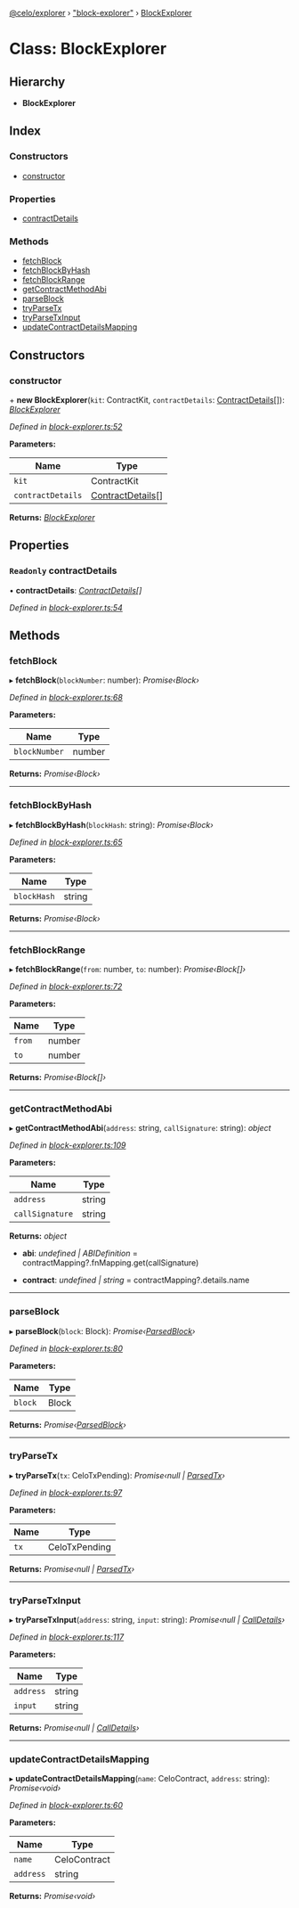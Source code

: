 [@celo/explorer](../README.md) › ["block-explorer"](../modules/_block_explorer_.md) › [BlockExplorer](_block_explorer_.blockexplorer.md)

# Class: BlockExplorer

## Hierarchy

* **BlockExplorer**

## Index

### Constructors

* [constructor](_block_explorer_.blockexplorer.md#constructor)

### Properties

* [contractDetails](_block_explorer_.blockexplorer.md#readonly-contractdetails)

### Methods

* [fetchBlock](_block_explorer_.blockexplorer.md#fetchblock)
* [fetchBlockByHash](_block_explorer_.blockexplorer.md#fetchblockbyhash)
* [fetchBlockRange](_block_explorer_.blockexplorer.md#fetchblockrange)
* [getContractMethodAbi](_block_explorer_.blockexplorer.md#getcontractmethodabi)
* [parseBlock](_block_explorer_.blockexplorer.md#parseblock)
* [tryParseTx](_block_explorer_.blockexplorer.md#tryparsetx)
* [tryParseTxInput](_block_explorer_.blockexplorer.md#tryparsetxinput)
* [updateContractDetailsMapping](_block_explorer_.blockexplorer.md#updatecontractdetailsmapping)

## Constructors

###  constructor

\+ **new BlockExplorer**(`kit`: ContractKit, `contractDetails`: [ContractDetails](../interfaces/_base_.contractdetails.md)[]): *[BlockExplorer](_block_explorer_.blockexplorer.md)*

*Defined in [block-explorer.ts:52](https://github.com/celo-org/celo-monorepo/blob/master/packages/sdk/explorer/src/block-explorer.ts#L52)*

**Parameters:**

Name | Type |
------ | ------ |
`kit` | ContractKit |
`contractDetails` | [ContractDetails](../interfaces/_base_.contractdetails.md)[] |

**Returns:** *[BlockExplorer](_block_explorer_.blockexplorer.md)*

## Properties

### `Readonly` contractDetails

• **contractDetails**: *[ContractDetails](../interfaces/_base_.contractdetails.md)[]*

*Defined in [block-explorer.ts:54](https://github.com/celo-org/celo-monorepo/blob/master/packages/sdk/explorer/src/block-explorer.ts#L54)*

## Methods

###  fetchBlock

▸ **fetchBlock**(`blockNumber`: number): *Promise‹Block›*

*Defined in [block-explorer.ts:68](https://github.com/celo-org/celo-monorepo/blob/master/packages/sdk/explorer/src/block-explorer.ts#L68)*

**Parameters:**

Name | Type |
------ | ------ |
`blockNumber` | number |

**Returns:** *Promise‹Block›*

___

###  fetchBlockByHash

▸ **fetchBlockByHash**(`blockHash`: string): *Promise‹Block›*

*Defined in [block-explorer.ts:65](https://github.com/celo-org/celo-monorepo/blob/master/packages/sdk/explorer/src/block-explorer.ts#L65)*

**Parameters:**

Name | Type |
------ | ------ |
`blockHash` | string |

**Returns:** *Promise‹Block›*

___

###  fetchBlockRange

▸ **fetchBlockRange**(`from`: number, `to`: number): *Promise‹Block[]›*

*Defined in [block-explorer.ts:72](https://github.com/celo-org/celo-monorepo/blob/master/packages/sdk/explorer/src/block-explorer.ts#L72)*

**Parameters:**

Name | Type |
------ | ------ |
`from` | number |
`to` | number |

**Returns:** *Promise‹Block[]›*

___

###  getContractMethodAbi

▸ **getContractMethodAbi**(`address`: string, `callSignature`: string): *object*

*Defined in [block-explorer.ts:109](https://github.com/celo-org/celo-monorepo/blob/master/packages/sdk/explorer/src/block-explorer.ts#L109)*

**Parameters:**

Name | Type |
------ | ------ |
`address` | string |
`callSignature` | string |

**Returns:** *object*

* **abi**: *undefined | ABIDefinition* = contractMapping?.fnMapping.get(callSignature)

* **contract**: *undefined | string* = contractMapping?.details.name

___

###  parseBlock

▸ **parseBlock**(`block`: Block): *Promise‹[ParsedBlock](../interfaces/_block_explorer_.parsedblock.md)›*

*Defined in [block-explorer.ts:80](https://github.com/celo-org/celo-monorepo/blob/master/packages/sdk/explorer/src/block-explorer.ts#L80)*

**Parameters:**

Name | Type |
------ | ------ |
`block` | Block |

**Returns:** *Promise‹[ParsedBlock](../interfaces/_block_explorer_.parsedblock.md)›*

___

###  tryParseTx

▸ **tryParseTx**(`tx`: CeloTxPending): *Promise‹null | [ParsedTx](../interfaces/_block_explorer_.parsedtx.md)›*

*Defined in [block-explorer.ts:97](https://github.com/celo-org/celo-monorepo/blob/master/packages/sdk/explorer/src/block-explorer.ts#L97)*

**Parameters:**

Name | Type |
------ | ------ |
`tx` | CeloTxPending |

**Returns:** *Promise‹null | [ParsedTx](../interfaces/_block_explorer_.parsedtx.md)›*

___

###  tryParseTxInput

▸ **tryParseTxInput**(`address`: string, `input`: string): *Promise‹null | [CallDetails](../interfaces/_block_explorer_.calldetails.md)›*

*Defined in [block-explorer.ts:117](https://github.com/celo-org/celo-monorepo/blob/master/packages/sdk/explorer/src/block-explorer.ts#L117)*

**Parameters:**

Name | Type |
------ | ------ |
`address` | string |
`input` | string |

**Returns:** *Promise‹null | [CallDetails](../interfaces/_block_explorer_.calldetails.md)›*

___

###  updateContractDetailsMapping

▸ **updateContractDetailsMapping**(`name`: CeloContract, `address`: string): *Promise‹void›*

*Defined in [block-explorer.ts:60](https://github.com/celo-org/celo-monorepo/blob/master/packages/sdk/explorer/src/block-explorer.ts#L60)*

**Parameters:**

Name | Type |
------ | ------ |
`name` | CeloContract |
`address` | string |

**Returns:** *Promise‹void›*
